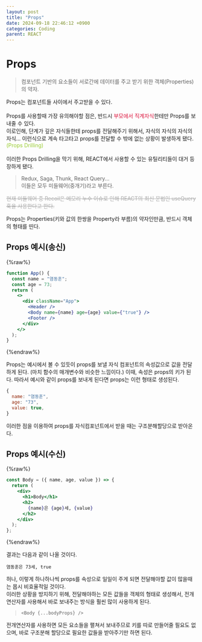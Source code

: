 ```yaml
---
layout: post
title: "Props"
date: 2024-09-18 22:46:12 +0900
categories: Coding
parent: REACT
---
```


# Props

> 컴포넌트 기반의 요소들이 서로간에 데이터를 주고 받기 위한 객체(Properties)의 약자.

Props는 컴포넌트들 사이에서 주고받을 수 있다. <br><br>
Props를 사용할때 가장 유의해야할 점은, 반드시 <span style="color: crimson">부모에서 직계자식</span>한테만 Props를 보내줄 수 있다. <br>
이로인해, 단계가 깊은 자식들한테 props를 전달해주기 위해서, 자식의 자식의 자식의 자식... 이런식으로 계속 타고타고 props를 전달할 수 밖에 없는 상황이 발생하게 됐다. <span style="color: yellowgreen">(Props Drilling)</span><br><br>
이러한 Props Drilling을 막기 위해, REACT에서 사용할 수 있는 유틸리티들이 대거 등장하게 됐다.

> Redux, Saga, Thunk, React Query...<br>
> 이들은 모두 미들웨어(중개기)라고 부른다.

<p style="color: #aaa; text-decoration: line-through">현재 미들웨어 중 Recoil은 메모리 누수 이슈로 인해 REACT의 최신 문법인 useQuery훅을 사용한다고 한다.</p>

Props는 Properties(키와 값의 한쌍을 Property라 부름)의 약자인만큼, 반드시 객체의 형태를 띤다.

## Props 예시(송신)

{%raw%}

```jsx
function App() {
  const name = "염동훈";
  const age = 73;
  return (
    <>
      <div className="App">
        <Header />
        <Body name={name} age={age} value={"true"} />
        <Footer />
      </div>
    </>
  );
}
```

{%endraw%}

Props는 예시에서 볼 수 있듯이 props를 보낼 자식 컴포넌트의 속성값으로 값을 전달하게 된다. (마치 함수의 매개변수와 비슷한 느낌이다.) 이때, 속성은 props의 키가 된다. 따라서 예시와 같이 props를 보내게 된다면 props는 이런 형태로 생성된다.

```js
{
  name: "염동훈",
  age: "73",
  value: true,
}
```

이러한 점을 이용하여 props를 자식컴포넌트에서 받을 때는 구조분해할당으로 받아온다.

## Props 예시(수신)

{%raw%}

```jsx
const Body = ({ name, age, value }) => {
  return (
    <div>
      <h1>Body</h1>
      <h2>
        {name}은 {age}세, {value}
      </h2>
    </div>
  );
};
```

{%endraw%}

결과는 다음과 같이 나올 것이다.

```
염동훈은 73세, true
```

허나, 이렇게 하나하나씩 props를 속성으로 일일이 주게 되면 전달해야할 값이 많을때는 몹시 비효율적일 것이다. <br>
이러한 상황을 방지하기 위해, 전달해야하는 모든 값들을 객체의 형태로 생성해서, 전개연산자를 사용해서 바로 보내주는 방식을 훨씬 많이 사용하게 된다. <br>

>`<Body {...bodyProps} />`

전개연산자를 사용하면 모든 요소들을 펼쳐서 보내주므로 키를 따로 만들어줄 필요도 없으며, 바로 구조분해 할당으로 필요한 값들을 받아주기만 하면 된다. 